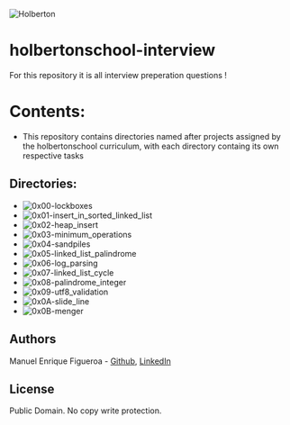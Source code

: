 ![Holberton](https://www.trinityventures.com/uploads/images/portfolio/_270xAUTO_crop_center-center/Holberton-3.png)
# holbertonschool-interview
For this repository it is all interview preperation questions !

# Contents:
* This repository contains directories named after projects assigned by the holbertonschool curriculum, with each directory containg its own respective tasks

## Directories:
* ![0x00-lockboxes](https://github.com/FicusCarica308/holbertonschool-interview/tree/main/0x00-lockboxes)
* ![0x01-insert_in_sorted_linked_list](https://github.com/FicusCarica308/holbertonschool-interview/tree/main/0x01-insert_in_sorted_linked_list) 
* ![0x02-heap_insert](https://github.com/FicusCarica308/holbertonschool-interview/tree/main/0x02-heap_insert)
* ![0x03-minimum_operations](https://github.com/FicusCarica308/holbertonschool-interview/tree/main/0x03-minimum_operations) 
* ![0x04-sandpiles](https://github.com/FicusCarica308/holbertonschool-interview/tree/main/0x04-sandpiles)
* ![0x05-linked_list_palindrome](https://github.com/FicusCarica308/holbertonschool-interview/tree/main/0x05-linked_list_palindrome) 
* ![0x06-log_parsing](https://github.com/FicusCarica308/holbertonschool-interview/tree/main/0x06-log_parsing)
* ![0x07-linked_list_cycle](https://github.com/FicusCarica308/holbertonschool-interview/tree/main/0x07-linked_list_cycle)
* ![0x08-palindrome_integer](https://github.com/FicusCarica308/holbertonschool-interview/tree/main/0x08-palindrome_integer)
* ![0x09-utf8_validation](https://github.com/FicusCarica308/holbertonschool-interview/tree/main/0x09-utf8_validation)
* ![0x0A-slide_line](https://github.com/FicusCarica308/holbertonschool-interview/tree/main/0x0A-slide_line)
* ![0x0B-menger](https://github.com/FicusCarica308/holbertonschool-interview/tree/main/0x0B-menger)

## Authors
Manuel Enrique Figueroa - [Github](https://github.com/FicusCarica308), [LinkedIn](https://www.linkedin.com/in/manuel-figueroa-292216215)

## License
Public Domain. No copy write protection.

